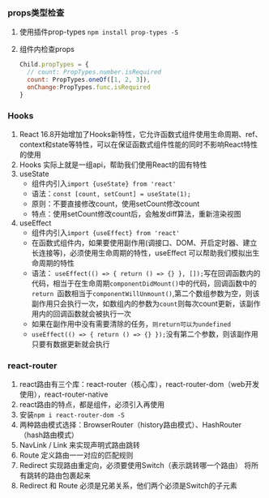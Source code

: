 ### props类型检查

1. 使用插件prop-types `npm install prop-types -S`

2. 组件内检查props

   ```js
   Child.propTypes = {
     // count: PropTypes.number.isRequired
     count: PropTypes.oneOf([1, 2, 3]),
     onChange:PropTypes.func.isRequired
   }
   ```

### Hooks

1. React 16.8开始增加了Hooks新特性，它允许函数式组件使用生命周期、ref、context和state等特性，可以在保证函数式组件性能的同时不影响React特性的使用
2. Hooks 实际上就是一组api，帮助我们使用React的固有特性
3. useState
   - 组件内引入`import {useState} from 'react'`
   - 语法：`const [count, setCount] = useState(1);`
   - 原则：不要直接修改count，使用setCount修改count
   - 特点：使用setCount修改count后，会触发diff算法，重新渲染视图
4. useEffect
   - 组件内引入`import {useEffect} from 'react'`
   - 在函数式组件内，如果要使用副作用(调接口、DOM、开启定时器、建立长连接等)，必须使用生命周期的特性，useEffect 可以帮助我们模拟出生命周期的特性
   - 语法： `useEffect(() => { return () => {} }, []);`写在回调函数内的代码，相当于在生命周期`componentDidMount()`中的代码，回调函数中的`return `函数相当于`componentWillUnmount()`,第二个数组参数为空，则该副作用只会执行一次，如数组内的参数为`count`则每次count更新，该副作用内的回调函数就会被执行一次
   - 如果在副作用中没有需要清除的任务，`则return可以为undefined`
   - `useEffect(() => { return () => {} });`没有第二个参数，则该副作用只要有数据更新就会执行

### react-router

1. react路由有三个库：react-router（核心库），react-router-dom（web开发使用），react-router-native
2. react路由的特点，都是组件，必须引入再使用
3. 安装`npm i react-router-dom -S`
4. 两种路由模式选择：BrowserRouter（history路由模式）、HashRouter（hash路由模式）
5. NavLink / Link 来实现声明式路由跳转
6. Route 定义路由一一对应的匹配规则
7. Redirect 实现路由重定向，必须要使用Switch（表示跳转哪一个路由） 将所有跳转的路由包裹起来
8. Redirect 和 Route 必须是兄弟关系，他们两个必须是Switch的子元素